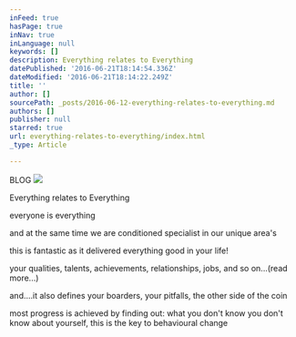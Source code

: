 ```yaml
---
inFeed: true
hasPage: true
inNav: true
inLanguage: null
keywords: []
description: Everything relates to Everything
datePublished: '2016-06-21T18:14:54.336Z'
dateModified: '2016-06-21T18:14:22.249Z'
title: ''
author: []
sourcePath: _posts/2016-06-12-everything-relates-to-everything.md
authors: []
publisher: null
starred: true
url: everything-relates-to-everything/index.html
_type: Article

---
```

BLOG
![](https://the-grid-user-content.s3-us-west-2.amazonaws.com/c91c07b3-a059-4ad7-a587-952a27ff46d7.png)

Everything relates to Everything

everyone is everything

and at the same time we are conditioned specialist in our unique area's

this is fantastic as it delivered everything good in your life!

your qualities, talents, achievements, relationships, jobs, and so on...(read more...)

and....it also defines your boarders, your pitfalls, the other side of the coin

most progress is achieved by finding out: what you don't know you don't know about yourself, this is the key to behavioural change